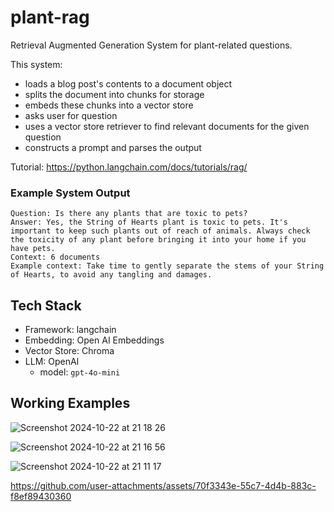# plant-rag
Retrieval Augmented Generation System for plant-related questions.

This system:
- loads a blog post's contents to a document object
- splits the document into chunks for storage
- embeds these chunks into a vector store
- asks user for question
- uses a vector store retriever to find relevant documents for the given question
- constructs a prompt and parses the output

Tutorial: https://python.langchain.com/docs/tutorials/rag/

### Example System Output
```
Question: Is there any plants that are toxic to pets? 
Answer: Yes, the String of Hearts plant is toxic to pets. It's important to keep such plants out of reach of animals. Always check the toxicity of any plant before bringing it into your home if you have pets. 
Context: 6 documents 
Example context: Take time to gently separate the stems of your String of Hearts, to avoid any tangling and damages.
```

## Tech Stack

- Framework: langchain
- Embedding: Open AI Embeddings
- Vector Store: Chroma
- LLM: OpenAI
  - model: `gpt-4o-mini`

## Working Examples

![Screenshot 2024-10-22 at 21 18 26](https://github.com/user-attachments/assets/039202b5-9642-491e-b7d8-08a0f9c313d8)

![Screenshot 2024-10-22 at 21 16 56](https://github.com/user-attachments/assets/716f1b08-a156-482f-8fff-28bb942052b1)

![Screenshot 2024-10-22 at 21 11 17](https://github.com/user-attachments/assets/f968dee4-30f0-4152-8ef8-ef1a32843875)


https://github.com/user-attachments/assets/70f3343e-55c7-4d4b-883c-f8ef89430360


